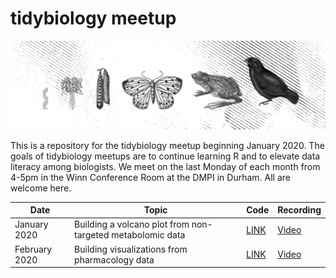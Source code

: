 
<!-- README.md is generated from README.Rmd. Please edit that file -->

# tidybiology meetup

![tidybiology](README_files/figure-gfm/tidybiology_channel_art.png)
<!-- badges: start --> <!-- badges: end -->

This is a repository for the tidybiology meetup beginning January 2020.
The goals of tidybiology meetups are to continue learning R and to
elevate data literacy among biologists. We meet on the last Monday of
each month from 4-5pm in the Winn Conference Room at the DMPI in Durham.
All are welcome
here.

| Date          | Topic                                                      | Code                 | Recording                                            |
| ------------- | ---------------------------------------------------------- | -------------------- | ---------------------------------------------------- |
| January 2020  | Building a volcano plot from non-targeted metabolomic data | [LINK](2020_01/code) | [Video](https://www.youtube.com/watch?v=wkwFcDkbn28) |
| February 2020 | Building visualizations from pharmacology data             | [LINK](2020_02/code) | [Video](https://youtu.be/xiEkGakOQ_Q?t=10)           |
